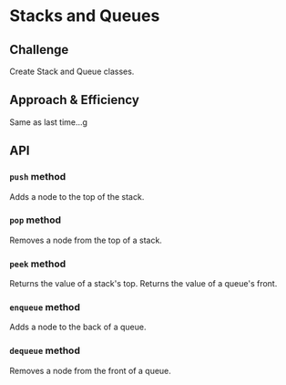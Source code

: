 # Stacks and Queues

## Challenge
Create Stack and Queue classes.

## Approach & Efficiency
Same as last time...g

## API

### `push` method
Adds a node to the top of the stack.

### `pop` method
Removes a node from the top of a stack.

### `peek` method
Returns the value of a stack's top. Returns the value of a queue's front.

### `enqueue` method
Adds a node to the back of a queue.

### `dequeue` method
Removes a node from the front of a queue.
